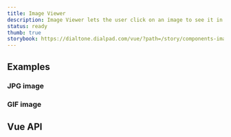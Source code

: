 ```yaml
---
title: Image Viewer
description: Image Viewer lets the user click on an image to see it in a full screen modal.
status: ready
thumb: true
storybook: https://dialtone.dialpad.com/vue/?path=/story/components-image-viewer--default
---
```


<code-well-header>
  <dt-image-viewer
    image-src="https://dialtone.dialpad.com/vue/assets/test-mtc3yI39.jpg"
    image-alt="Image Alt Text"
    image-button-class="d-wmn64 d-hmn64 w-wmx332 d-hmx332"
    aria-label="Click to open image"
    close-aria-label="Close"
  />
</code-well-header>

## Examples

### JPG image

<code-well-header>
  <dt-image-viewer
    ref="jpgExample"
    image-src="https://dialtone.dialpad.com/vue/assets/test-mtc3yI39.jpg"
    image-alt="Image Alt Text"
    image-button-class="d-wmn64 d-hmn64 w-wmx332 d-hmx332"
    aria-label="Click to open image"
    close-aria-label="Close"
  />
</code-well-header>

<code-example-tabs
:htmlCode='() => $refs.jpgExample'
vueCode='
<dt-image-viewer
  image-src="https://dialtone.dialpad.com/vue/assets/test-mtc3yI39.jpg"
  image-alt="Image Alt Text"
  image-button-class="d-wmn64 d-hmn64 w-wmx332 d-hmx332"
  aria-label="Click to open image"
  close-aria-label="Close"
/>
'
/>

### GIF image

<code-well-header>
  <dt-image-viewer
    ref="gifExample"
    image-src="https://dialtone.dialpad.com/vue/assets/fry-0Qyk-dGv.gif"
    image-alt="Image Alt Text"
    image-button-class="d-wmn64 d-hmn64 w-wmx332 d-hmx332"
    aria-label="Click to open image"
    close-aria-label="Close"
  />
</code-well-header>

<code-example-tabs
:htmlCode='() => $refs.gifExample'
vueCode='
<dt-image-viewer
  image-src="https://dialtone.dialpad.com/vue/assets/fry-0Qyk-dGv.gif"
  image-alt="Image Alt Text"
  image-button-class="d-wmn64 d-hmn64 w-wmx332 d-hmx332"
  aria-label="Click to open image"
  close-aria-label="Close"
/>
'
/>

## Vue API

<component-vue-api component-name="imageviewer" />
